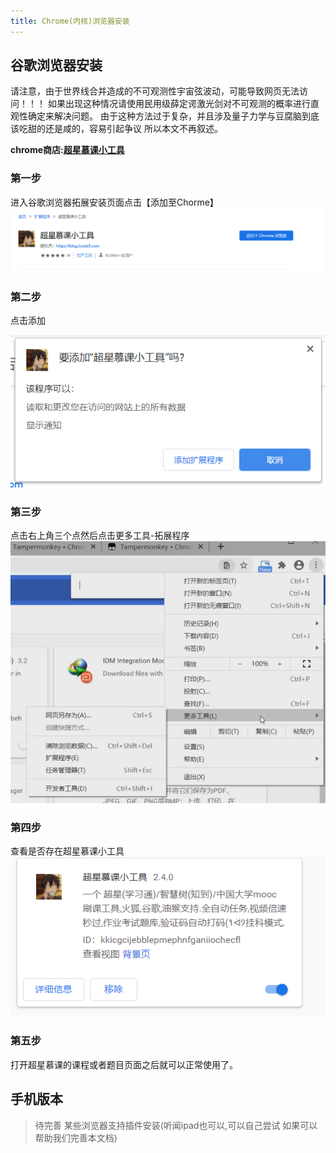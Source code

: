 ```yaml
---
title: Chrome(内核)浏览器安装
---
```


## 谷歌浏览器安装
请注意，由于世界线合并造成的不可观测性宇宙弦波动，可能导致网页无法访问！！！
如果出现这种情况请使用民用级薛定谔激光剑对不可观测的概率进行直观性确定来解决问题。
由于这种方法过于复杂，并且涉及量子力学与豆腐脑到底该吃甜的还是咸的，容易引起争议
所以本文不再叙述。

**chrome商店:[超星慕课小工具](https://chrome.google.com/webstore/detail/%E8%B6%85%E6%98%9F%E6%85%95%E8%AF%BE%E5%B0%8F%E5%B7%A5%E5%85%B7/kkicgcijebblepmephnfganiiochecfl?hl=zh-CN)**

### 第一步
进入谷歌浏览器拓展安装页面点击【添加至Chorme】
![](/img/cxpage.png)
### 第二步
点击添加

![](/img/cxadd.png)
### 第三步
点击右上角三个点然后点击更多工具-拓展程序
![](/img/chormecheck.jpg)
### 第四步
查看是否存在超星慕课小工具
![](/img/cxsuccess.png)
### 第五步
打开超星慕课的课程或者题目页面之后就可以正常使用了。

## 手机版本
> 待完善 某些浏览器支持插件安装(听闻ipad也可以,可以自己尝试 如果可以帮助我们完善本文档)
